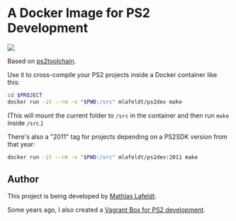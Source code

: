 # A Docker Image for PS2 Development

[![](https://images.microbadger.com/badges/image/mlafeldt/ps2dev.svg)](https://microbadger.com/images/mlafeldt/ps2dev)

Based on [ps2toolchain](https://github.com/ps2dev/ps2toolchain).

Use it to cross-compile your PS2 projects inside a Docker container like this:

```bash
cd $PROJECT
docker run -it --rm -v "$PWD:/src" mlafeldt/ps2dev make
```

(This will mount the current folder to `/src` in the container and then run `make` inside `/src`.)

There's also a "2011" tag for projects depending on a PS2SDK version from that year:

```bash
docker run -it --rm -v "$PWD:/src" mlafeldt/ps2dev:2011 make
```

## Author

This project is being developed by [Mathias Lafeldt](https://twitter.com/mlafeldt).

Some years ago, I also created a [Vagrant Box for PS2 development](https://mlafeldt.github.io/blog/building-a-vagrant-box-for-ps2-development/).
